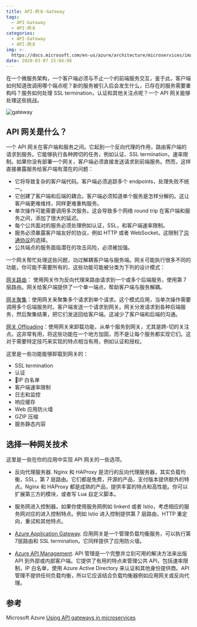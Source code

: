 ```yaml
---
title: API-网关-Gateway
tags:
  - API-Gateway
  - API-网关
categories:
  - API-Gateway
  - API-网关
img: >-
  https://docs.microsoft.com/en-us/azure/architecture/microservices/images/gateway.png
date: 2020-03-07 15:04:08
---
```



在一个微服务架构，一个客户端必须与不止一个的前端服务交互，鉴于此，客户端如何知道改调用哪个端点呢？新的服务被引入后会发生什么，已存在的服务需要重构吗？服务如何处理 SSL termination，认证和其他关注点呢？一个 API 网关能够处理这些挑战。

<!-- more -->

![gateway][1]

## API 网关是什么？

一个 API 网关在客户端和服务之间。它起到一个反向代理的作用，路由客户端的请求到服务。它能够执行各种跨切的任务，例如认证、SSL termination，速率限制。如果你没有部署一个网关，客户端必须直接发送请求到前端服务。然而，这样直接暴露服务给客户端有潜在的问题：

* 它将导致复杂的客户端代码。客户端必须追踪多个 endpoints，处理失败不统一。
* 它创建了客户端和后端的耦合。客户端必须知道单个服务是怎样分解的。这让客户端更难维持，同样更难重构服务。
* 单次操作可能需要调用多次服务。这会导致多个网络 round trip 在客户端和服务之间，添加了很大的延迟。
* 每个公共面对的服务必须处理例如认证，SSL，和客户端速率限制。
* 服务必须暴露客户端友好的协议，例如 HTTP 或者 WebSocket。这限制了[沟通协议][2]的选择。
* 公共端点的服务面临潜在的攻击风险，必须被加强。

一个网关帮忙处理这些问题，功过解耦客户端与服务端。网关可能执行很多不同的功能，你可能不需要所有的，这些功能可能被分类为下列的设计模式：

[网关路由][3]： 使用网关作为反向代理来路由请求到一个或多个后端服务，使用第 7 层路由。网关给客户端提供了一个单一端点，帮助客户端与服务解耦。

[网关聚集][4]：使用网关来聚集多个请求到单个请求。这个模式应用，当单次操作需要调用多个后端服务时。客户端发送一个请求到网关。网关分发请求到各种后端服务，然后聚集结果，把它们发送回给客户端。这减少了客户端和后端的沟通。

[网关 Offloading][5]：使用网关来卸载功能，从单个服务到网关，尤其是跨-切的关注点。这非常有用，将这些功能在一个地方加固，而不是让每个服务都实现它们。这对于需要特定技巧来实现的特点相当有用，例如认证和授权。

这里是一些功能能够卸载到网关的：

* SSL termination
* 认证
* IP 白名单
* 客户端速率限制
* 日志和监控
* 响应缓存
* Web 应用防火墙
* GZIP 压缩
* 服务静态内容

## 选择一种网关技术

这里是一些在你的应用中实现 API 网关的一些选项。

* 反向代理服务器. Nginx 和 HAProxy 是流行的反向代理服务器，其实负载均衡，SSL，第 7 层路由。它们都是免费，开源的产品，支付版本提供额外的特点。Nginx 和 HAProxy 都是成熟的产品，提供丰富的特点和高性能。你可以扩展第三方的模块，或者写 Lua 自定义脚本。

* 服务网进入控制器。如果你使用服务网例如 linkerd 或者 Istio，考虑相应的服务网对应的进入控制特点。例如 Istio 进入控制提供第 7 层路由，HTTP 重定向，重试和其他特点。

* [Azure Application Gateway][6]. 应用网关是一个管理负载均衡服务，可以执行第7层路由和 SSL termination。它同样提供了应用防火墙。

* [Azure API Management][7]. API 管理是一个完整并立刻可用的解决方法来出版 API 到外部或内部客户端。它提供了有用的特点来管理公共 API，包括速率限制，IP 白名单，使用 Azure Active Directory 来认证和其他身份提供商。API 管理不提供任何负载均衡，所以它应该结合负载均衡器例如应用网关或反向代理。

## 参考

Microsoft Azure [Using API gateways in microservices][0]

[0]: https://docs.microsoft.com/en-us/azure/architecture/microservices/design/gateway
[1]: https://docs.microsoft.com/en-us/azure/architecture/microservices/images/gateway.png
[2]: https://docs.microsoft.com/en-us/azure/architecture/microservices/design/interservice-communication
[3]: https://docs.microsoft.com/en-us/azure/architecture/patterns/gateway-routing
[4]: https://docs.microsoft.com/en-us/azure/architecture/patterns/gateway-aggregation
[5]: https://docs.microsoft.com/en-us/azure/architecture/patterns/gateway-offloading
[6]: https://docs.microsoft.com/en-us/azure/application-gateway/
[7]: https://docs.microsoft.com/en-us/azure/api-management/